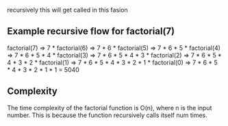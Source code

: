 recursively this will get called in this fasion

## Example recursive flow for factorial(7)

factorial(7)
=> 7 * factorial(6)
=> 7 * 6 * factorial(5)
=> 7 * 6 * 5 * factorial(4)
=> 7 * 6 * 5 * 4 * factorial(3)
=> 7 * 6 * 5 * 4 * 3 * factorial(2)
=> 7 * 6 * 5 * 4 * 3 * 2 * factorial(1)
=> 7 * 6 * 5 * 4 * 3 * 2 * 1 * factorial(0)
=> 7 * 6 * 5 * 4 * 3 * 2 * 1 * 1 = 5040

## Complexity
The time complexity of the factorial function is O(n), where n is the input number. This is because the function recursively calls itself num times.